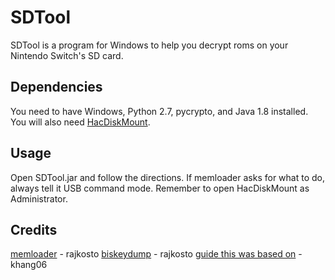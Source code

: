 # SDTool
SDTool is a program for Windows to help you decrypt roms on your Nintendo Switch's SD card.

## Dependencies
You need to have Windows, Python 2.7, pycrypto, and Java 1.8 installed. You will also need [HacDiskMount](https://switchtools.sshnuke.net).

## Usage
Open SDTool.jar and follow the directions. 
If memloader asks for what to do, always tell it USB command mode.
Remember to open HacDiskMount as Administrator.

## Credits
[memloader](https://github.com/rajkosto/memloader) - rajkosto
[biskeydump](https://github.com/rajkosto/biskeydump) - rajkosto
[guide this was based on](https://gist.github.com/khang06/84aabeac507fa99a676d22bb6120cea8) - khang06
